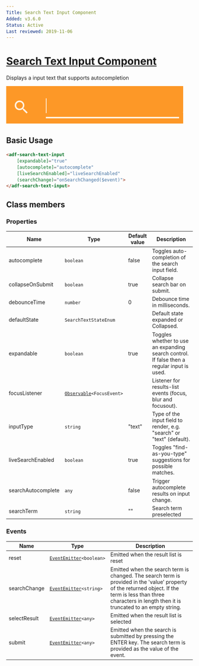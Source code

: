 ```yaml
---
Title: Search Text Input Component
Added: v3.6.0
Status: Active
Last reviewed: 2019-11-06
---
```


# [Search Text Input Component](../../../lib/core/search-text/search-text-input.component.ts "Defined in search-text-input.component.ts")

Displays a input text that supports autocompletion

![Text Widget](../../docassets/images/search-text-input.png)

## Basic Usage

```html
<adf-search-text-input
    [expandable]="true"
    [autocomplete]="autocomplete"
    [liveSearchEnabled]="liveSearchEnabled"
    (searchChange)="onSearchChanged($event)">
</adf-search-text-input>
```

## Class members

### Properties

| Name               | Type                                                                            | Default value | Description                                                                                |
| ------------------ | ------------------------------------------------------------------------------- | ------------- | ------------------------------------------------------------------------------------------ |
| autocomplete       | `boolean`                                                                       | false         | Toggles auto-completion of the search input field.                                         |
| collapseOnSubmit   | `boolean`                                                                       | true          | Collapse search bar on submit.                                                             |
| debounceTime       | `number`                                                                        | 0             | Debounce time in milliseconds.                                                             |
| defaultState       | `SearchTextStateEnum`                                                           |               | Default state expanded or Collapsed.                                                       |
| expandable         | `boolean`                                                                       | true          | Toggles whether to use an expanding search control. If false then a regular input is used. |
| focusListener      | [`Observable`](http://reactivex.io/documentation/observable.html)`<FocusEvent>` |               | Listener for results-list events (focus, blur and focusout).                               |
| inputType          | `string`                                                                        | "text"        | Type of the input field to render, e.g. "search" or "text" (default).                      |
| liveSearchEnabled  | `boolean`                                                                       | true          | Toggles "find-as-you-type" suggestions for possible matches.                               |
| searchAutocomplete | `any`                                                                           | false         | Trigger autocomplete results on input change.                                              |
| searchTerm         | `string`                                                                        | ""            | Search term preselected                                                                    |

### Events

| Name         | Type                                                                  | Description                                                                                                                                                                                                        |
| ------------ | --------------------------------------------------------------------- | ------------------------------------------------------------------------------------------------------------------------------------------------------------------------------------------------------------------ |
| reset        | [`EventEmitter`](https://angular.io/api/core/EventEmitter)`<boolean>` | Emitted when the result list is reset                                                                                                                                                                              |
| searchChange | [`EventEmitter`](https://angular.io/api/core/EventEmitter)`<string>`  | Emitted when the search term is changed. The search term is provided in the 'value' property of the returned object.  If the term is less than three characters in length then it is truncated to an empty string. |
| selectResult | [`EventEmitter`](https://angular.io/api/core/EventEmitter)`<any>`     | Emitted when the result list is selected                                                                                                                                                                           |
| submit       | [`EventEmitter`](https://angular.io/api/core/EventEmitter)`<any>`     | Emitted when the search is submitted by pressing the ENTER key. The search term is provided as the value of the event.                                                                                             |
